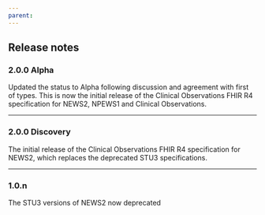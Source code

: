 ```yaml
---
parent: 
---
```

## Release notes

### 2.0.0 Alpha ###
Updated the status to Alpha following discussion and agreement with first of types. This is now the initial release of the Clinical Observations FHIR R4 specification for NEWS2, NPEWS1 and Clinical Observations. 

---

### 2.0.0 Discovery ###
The initial release of the Clinical Observations FHIR R4 specification for NEWS2, which replaces the deprecated STU3 specifications.

---

### 1.0.n ###
The STU3 versions of NEWS2 now deprecated